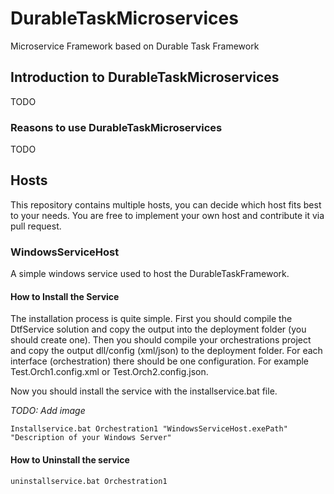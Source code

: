 # DurableTaskMicroservices

Microservice Framework based on Durable Task Framework

## Introduction to DurableTaskMicroservices

TODO

### Reasons to use DurableTaskMicroservices

TODO

## Hosts

This repository contains multiple hosts, you can decide which host fits best to your needs.
You are free to implement your own host and contribute it via pull request.

### WindowsServiceHost

A simple windows service used to host the DurableTaskFramework.

#### How to Install the Service

The installation process is quite simple. First you should compile the DtfService solution and copy the output into the deployment folder (you should create one).
Then you should compile your orchestrations project and copy the output dll/config (xml/json) to the deployment folder. For each interface (orchestration) there should be one configuration. For example Test.Orch1.config.xml or Test.Orch2.config.json.

Now you should install the service with the installservice.bat file.

*TODO: Add image*

`Installservice.bat Orchestration1 "WindowsServiceHost.exePath" "Description of your Windows Server"`

#### How to Uninstall the service

`uninstallservice.bat Orchestration1`
